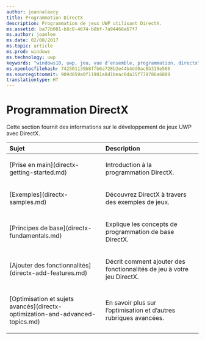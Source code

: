 ```yaml
---
author: joannaleecy
title: Programmation DirectX
description: Programmation de jeux UWP utilisant DirectX.
ms.assetid: ba77b081-b8c0-4674-b8bf-7a94466a67f7
ms.author: joanlee
ms.date: 02/08/2017
ms.topic: article
ms.prod: windows
ms.technology: uwp
keywords: "windows10, uwp, jeu, vue d’ensemble, programmation, directx"
ms.openlocfilehash: 742501139b8ffb6a728b2e44b4dd0ac8b319e566
ms.sourcegitcommit: 909d859a0f11981a8d1beac0da35f779786a6889
translationtype: HT
---
```

# <a name="directx-programming"></a>Programmation DirectX

Cette section fournit des informations sur le développement de jeux UWP avec DirectX.

<table>
<colgroup>
<col width="50%" />
<col width="50%" />
</colgroup>
<thead>
<tr class="header">
<th align="left">Sujet</th>
<th align="left">Description</th>
</tr>
</thead>
<tbody>
<tr class="odd">
<td align="left"><p>[Prise en main](directx-getting-started.md)</p></td>
<td align="left"><p>Introduction à la programmation DirectX.</p></td>
</tr>
<tr class="even">
<td align="left"><p>[Exemples](directx-samples.md)</p></td>
<td align="left"><p>Découvrez DirectX à travers des exemples de jeux.</p></td>
</tr>
<tr class="odd">
<td align="left"><p>[Principes de base](directx-fundamentals.md)</p></td>
<td align="left"><p>Explique les concepts de programmation de base DirectX.</p></td>
</tr>
<tr class="even">
<td align="left"><p>[Ajouter des fonctionnalités](directx-add-features.md)</p></td>
<td align="left"><p>Décrit comment ajouter des fonctionnalités de jeu à votre jeu DirectX.</p></td>
</tr>
<tr class="odd">
<td align="left"><p>[Optimisation et sujets avancés](directx-optimization-and-advanced-topics.md)</p></td>
<td align="left"><p>En savoir plus sur l’optimisation et d’autres rubriques avancées.</p></td>
</tr>
</tbody>
</table>
 

 

 




